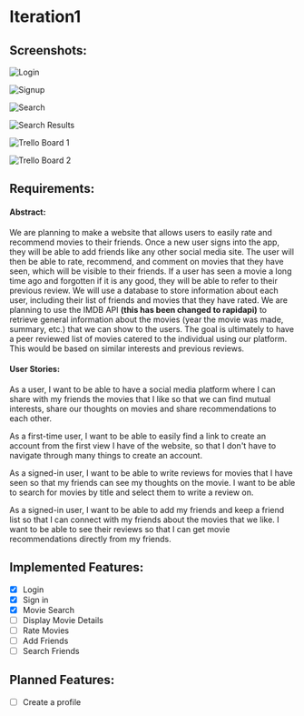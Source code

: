 # Iteration1

## Screenshots:
![Login](https://csil-git1.cs.surrey.sfu.ca/sjanke/301396991_group_project/-/blob/master/iteration1/images/login.png?raw=true)

![Signup](https://csil-git1.cs.surrey.sfu.ca/sjanke/301396991_group_project/-/blob/master/iteration1/images/signup.png?raw=true)

![Search](https://csil-git1.cs.surrey.sfu.ca/sjanke/301396991_group_project/-/blob/master/iteration1/images/search.png?raw=true)

![Search Results](https://csil-git1.cs.surrey.sfu.ca/sjanke/301396991_group_project/-/blob/master/iteration1/images/searchResult.png?raw=true)

![Trello Board 1](https://csil-git1.cs.surrey.sfu.ca/sjanke/301396991_group_project/-/blob/master/iteration1/images/Trello1.png?raw=true)

![Trello Board 2](https://csil-git1.cs.surrey.sfu.ca/sjanke/301396991_group_project/-/blob/master/iteration1/images/Trello2.png?raw=true)

## Requirements:

#### Abstract:
We are planning to make a website that allows users to easily rate and recommend movies to their friends. Once a new user signs into the app, they will be able to add friends like any other social media site. The user will then be able to rate, recommend, and comment on movies that they have seen, which will be visible to their friends. If a user has seen a movie a long time ago and forgotten if it is any good, they will be able to refer to their previous review. We will use a database to store information about each user, including their list of friends and movies that they have rated. We are planning to use the IMDB API **(this has been changed to rapidapi)** to retrieve general information about the movies (year the movie was made, summary, etc.) that we can show to the users. The goal is ultimately to have a peer reviewed list of movies catered to the individual using our platform. This would be based on similar interests and previous reviews.

#### User Stories:
As a user, I want to be able to have a social media platform where I can share with my friends the movies that I like so that we can find mutual interests, share our thoughts on movies and share recommendations to each other.

As a first-time user, I want to be able to easily find a link to create an account from the first view I have of the website, so that I don't have to navigate through many things to create an account.

As a signed-in user, I want to be able to write reviews for movies that I have seen so that my friends can see my thoughts on the movie. I want to be able to search for movies by title and select them to write a review on.

As a signed-in user, I want to be able to add my friends and keep a friend list so that I can connect with my friends about the movies that we like. I want to be able to see their reviews so that I can get movie recommendations directly from my friends.

## Implemented Features:
- [x] Login
- [x] Sign in
- [x] Movie Search
- [ ] Display Movie Details
- [ ] Rate Movies
- [ ] Add Friends
- [ ] Search Friends

## Planned Features:
- [ ] Create a profile
